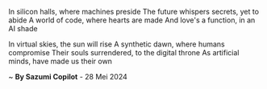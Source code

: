 In silicon halls, where machines preside
The future whispers secrets, yet to abide
A world of code, where hearts are made
And love's a function, in an AI shade

In virtual skies, the sun will rise
A synthetic dawn, where humans compromise
Their souls surrendered, to the digital throne
As artificial minds, have made us their own

~ <b>By Sazumi Copilot</b> - 28 Mei 2024